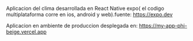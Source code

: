 Aplicacion del clima desarrollada en React Native expo( el codigo multiplataforma corre en ios, android y web).fuente: https://expo.dev


Aplicacion en ambiente de produccion desplegada en: 
https://my-app-phi-beige.vercel.app

